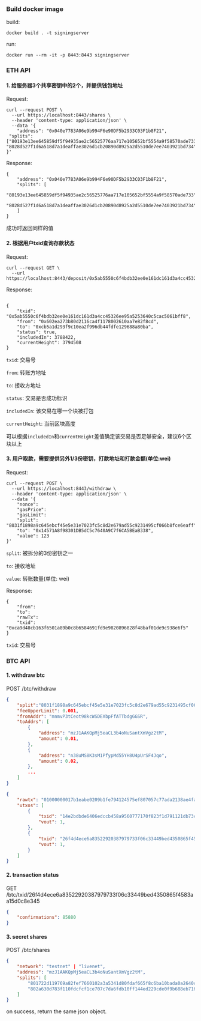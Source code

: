 ### Build docker image

build:

`docker build . -t signingserver`

run:

 `docker run --rm -it -p 8443:8443 signingserver`

### ETH API

#### 1. 给服务器3个共享密钥中的2个，并提供钱包地址

Request:
```
curl --request POST \
  --url https://localhost:8443/shares \
  --header 'content-type: application/json' \
  --data '{
	"address": "0x040e7783A06e9b994F6e90DF5b2933C03F1b8F21",
 "splits":["80193e13ee645859df5f94935ae2c56525776aa717e105652bf5554a9f58570ade733", "8028d527f1d6a518d7a1deaffae3026d1cb20890d8925a2d5510de7ee7403921bd734"]
}'
```

Response:
```
{
    "address": "0x040e7783A06e9b994F6e90DF5b2933C03F1b8F21",
    "splits": [
        "80193e13ee645859df5f94935ae2c56525776aa717e105652bf5554a9f58570ade733",
        "8028d527f1d6a518d7a1deaffae3026d1cb20890d8925a2d5510de7ee7403921bd734"
    ]
}
```

成功时返回同样的值

#### 2. 根据用户txid查询存款状态

Request:

```
curl --request GET \
  --url https://localhost:8443/deposit/0x5ab5550c6f4bdb32ee0e161dc161d3a4cc45326ee95a5253640c5cac5061bff8
```

Response:

```

{
    "txid": "0x5ab5550c6f4bdb32ee0e161dc161d3a4cc45326ee95a5253640c5cac5061bff8",
    "from": "0x602ea273b80d2116ca4f1178002610aa7e82f8cd",
    "to": "0xcb5a1d293f9c10ea2f996db44fdfe129688a80ba",
    "status": true,
    "includedIn": 3788422,
    "currentHeight": 3794508
}
```


`txid`: 交易号

`from`: 转账方地址

`to`: 接收方地址

`status`: 交易是否成功标识

`includedIn`: 该交易在哪一个块被打包

`currentHeight`: 当前区块高度

可以根据`includedIn`和`currentHeight`差值确定该交易是否足够安全，建议6个区块以上

#### 3. 用户取款，需要提供另外1/3份密钥，打款地址和打款金额(单位:wei)


Request:

```
curl --request POST \
  --url https://localhost:8443/withdraw \
  --header 'content-type: application/json' \
  --data '{
    "nonce":
    "gasPrice":
    "gasLimit":
    "split": "8031f1898a9c645ebcf45e5e31e7023fc5c8d2e679ad55c9231495cf066b8fce6eaff",
    "to": "0x14571A8f98301DB5dC5c7640A9C7f6CA5BEaB338",
    "value": 123
}'
```

`split`: 被拆分的3份密钥之一

`to`: 接收地址

`value`: 转账数量(单位: wei)

Response:

```
{
    "from":
    "to":
    "rawTx":
    "txid": "0xca9d48cb163f6501a89b0c8b6584691fd9e9820896828f48baf01de9c938e6f5"
}
```

`txid`: 交易号

### BTC API

#### 1. withdraw btc

POST /btc/withdraw

```json
{
    "split":"8031f1898a9c645ebcf45e5e31e7023fc5c8d2e679ad55c9231495cf066b8fce6eaff",
    "feeUpperLimit": 0.001,
    "fromAddr": "mnmvP3tCeot98kcWSDEXbpFfATTbdgGGSR",
    "toAddrs": [
        {
            "address": "mzJ1AAKQpMj5eaCL3b4oNuSantXmVgz2tM",
            "amount": 0.01,
        },
        {
            "address": "n38uMS8K3sM1PfypMd55YH8U4pUrSF4Jqo",
            "amount": 0.02,
        },
        ...
    ]
}

```

```json
{
    "rawtx": "01000000017b1eabe0209b1fe794124575ef807057c77ada2138ae4fa8d6c4de0398a14f3f00000000494830450221008949f0cb400094ad2b5eb399d59d01c14d73d8fe6e96df1a7150deb388ab8935022079656090d7f6bac4c9a94e0aad311a4268e082a725f8aeae0573fb12ff866a5f01ffffffff01f0ca052a010000001976a914cbc20a7664f2f69e5355aa427045bc15e7c6c77288ac00000000",
    "utxos": [
        {
            "txid": "14e2bdbde6406edccb458a9560777170f823f1d791121db73cc5971596385f0e",
            "vout": 1,
        },
        {
            "txid": "26f4d4ece6a83522920387979733f06c33449bed4350865f4583aa15d0c8e345",
            "vout": 1,
        }
    ]
}
```

#### 2. transaction status

GET /btc/txid/26f4d4ece6a83522920387979733f06c33449bed4350865f4583aa15d0c8e345

```json
{
    "confirmations": 85880
}
```

#### 3. secret shares

POST /btc/shares

```json
{
    "network": "testnet" | "livenet",
    "address": "mzJ1AAKQpMj5eaCL3b4oNuSantXmVgz2tM",
    "splits": [
        "801722d119769a82fef7660102a3a5341d80fdaf665f8c6ba10bada0a2640c1797b2e",
        "802a630d783f110fdcfcf1ce707c7da6fdb10ff144ed229cde0f9b688eb71670a3a34"
    ]
}
```

on success, return the same json object.